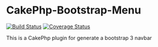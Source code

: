 CakePhp-Bootstrap-Menu
======================
[![Build Status](https://travis-ci.org/VersadrillCanada/CakePhp-Bootstrap-Menu.png?branch=master)](https://travis-ci.org/VersadrillCanada/CakePhp-Bootstrap-Menu)
[![Coverage Status](https://coveralls.io/repos/VersadrillCanada/CakePhp-Bootstrap-Menu/badge.png)](https://coveralls.io/r/VersadrillCanada/CakePhp-Bootstrap-Menu)

This is a CakePhp plugin for generate a bootstrap 3 navbar
